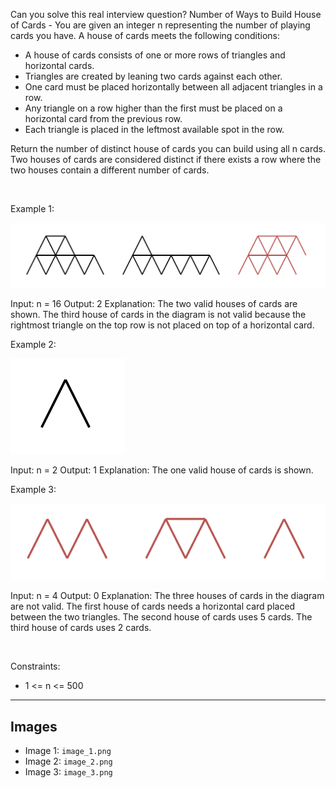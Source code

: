Can you solve this real interview question? Number of Ways to Build House of Cards - You are given an integer n representing the number of playing cards you have. A house of cards meets the following conditions:

 * A house of cards consists of one or more rows of triangles and horizontal cards.
 * Triangles are created by leaning two cards against each other.
 * One card must be placed horizontally between all adjacent triangles in a row.
 * Any triangle on a row higher than the first must be placed on a horizontal card from the previous row.
 * Each triangle is placed in the leftmost available spot in the row.

Return the number of distinct house of cards you can build using all n cards. Two houses of cards are considered distinct if there exists a row where the two houses contain a different number of cards.

 

Example 1:

![Example 1](./image_1.png)


Input: n = 16
Output: 2
Explanation: The two valid houses of cards are shown.
The third house of cards in the diagram is not valid because the rightmost triangle on the top row is not placed on top of a horizontal card.


Example 2:

![Example 2](./image_2.png)


Input: n = 2
Output: 1
Explanation: The one valid house of cards is shown.


Example 3:

![Example 3](./image_3.png)


Input: n = 4
Output: 0
Explanation: The three houses of cards in the diagram are not valid.
The first house of cards needs a horizontal card placed between the two triangles.
The second house of cards uses 5 cards.
The third house of cards uses 2 cards.


 

Constraints:

 * 1 <= n <= 500

---

## Images

- Image 1: `image_1.png`
- Image 2: `image_2.png`
- Image 3: `image_3.png`
